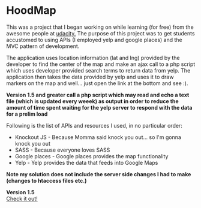 # HoodMap
This was a project that I began working on while learning (for free) from the awesome people at [udacity.](www.udacity.com) The purpose of this project was to get students accustomed to using APIs (I employed yelp and google places) and the MVC pattern of development.

The application uses location information (lat and lng) provided by the developer to find the center of the map and make an ajax call to a php script which uses developer provided search terms to return data from yelp. The application then takes the data provided by yelp and uses it to draw markers on the map and well... just open the link at the bottom and see :).

**Version 1.5 and greater call a php script which may read and echo a text file (which is updated every weeek) as output in order to reduce the amount of time spent waiting for the yelp server to respond with the data for a prelim load**

Following is the list of APIs and resources I used, in no particular order:
* Knockout JS - Because Momma said knock you out... so I'm gonna knock you out
* SASS - Because everyone loves SASS
* Google places - Google places provides the map functionality
* Yelp - Yelp provides the data that feeds into Google Maps


**Note my solution does not include the server side changes I had to make (changes to htaccess files etc.)**

**Version 1.5**  
[Check it out!](http://taran.bus.sfu.ca/NeighborHoodMap/)
